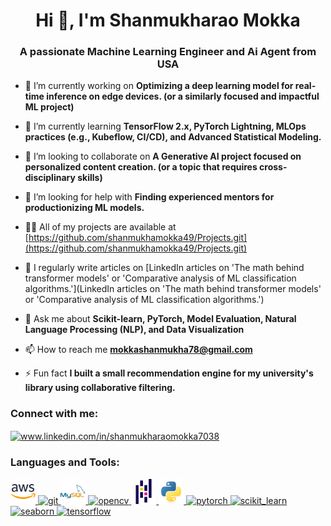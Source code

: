 <h1 align="center">Hi 👋, I'm Shanmukharao Mokka</h1>
<h3 align="center">A passionate Machine Learning Engineer and Ai Agent from USA</h3>

- 🔭 I’m currently working on **Optimizing a deep learning model for real-time inference on edge devices. (or a similarly focused and impactful ML project)**

- 🌱 I’m currently learning **TensorFlow 2.x, PyTorch Lightning, MLOps practices (e.g., Kubeflow, CI/CD), and Advanced Statistical Modeling.**

- 👯 I’m looking to collaborate on **A Generative AI project focused on personalized content creation. (or a topic that requires cross-disciplinary skills)**

- 🤝 I’m looking for help with **Finding experienced mentors for productionizing ML models.**

- 👨‍💻 All of my projects are available at [https://github.com/shanmukhamokka49/Projects.git](https://github.com/shanmukhamokka49/Projects.git)

- 📝 I regularly write articles on [LinkedIn articles on 'The math behind transformer models' or 'Comparative analysis of ML classification algorithms.'](LinkedIn articles on 'The math behind transformer models' or 'Comparative analysis of ML classification algorithms.')

- 💬 Ask me about **Scikit-learn, PyTorch, Model Evaluation, Natural Language Processing (NLP), and Data Visualization**

- 📫 How to reach me **mokkashanmukha78@gmail.com**

- ⚡ Fun fact **I built a small recommendation engine for my university's library using collaborative filtering.**

<h3 align="left">Connect with me:</h3>
<p align="left">
<a href="https://linkedin.com/in/www.linkedin.com/in/shanmukharaomokka7038" target="blank"><img align="center" src="https://raw.githubusercontent.com/rahuldkjain/github-profile-readme-generator/master/src/images/icons/Social/linked-in-alt.svg" alt="www.linkedin.com/in/shanmukharaomokka7038" height="30" width="40" /></a>
</p>

<h3 align="left">Languages and Tools:</h3>
<p align="left"> <a href="https://aws.amazon.com" target="_blank" rel="noreferrer"> <img src="https://raw.githubusercontent.com/devicons/devicon/master/icons/amazonwebservices/amazonwebservices-original-wordmark.svg" alt="aws" width="40" height="40"/> </a> <a href="https://git-scm.com/" target="_blank" rel="noreferrer"> <img src="https://www.vectorlogo.zone/logos/git-scm/git-scm-icon.svg" alt="git" width="40" height="40"/> </a> <a href="https://www.mysql.com/" target="_blank" rel="noreferrer"> <img src="https://raw.githubusercontent.com/devicons/devicon/master/icons/mysql/mysql-original-wordmark.svg" alt="mysql" width="40" height="40"/> </a> <a href="https://opencv.org/" target="_blank" rel="noreferrer"> <img src="https://www.vectorlogo.zone/logos/opencv/opencv-icon.svg" alt="opencv" width="40" height="40"/> </a> <a href="https://pandas.pydata.org/" target="_blank" rel="noreferrer"> <img src="https://raw.githubusercontent.com/devicons/devicon/2ae2a900d2f041da66e950e4d48052658d850630/icons/pandas/pandas-original.svg" alt="pandas" width="40" height="40"/> </a> <a href="https://www.python.org" target="_blank" rel="noreferrer"> <img src="https://raw.githubusercontent.com/devicons/devicon/master/icons/python/python-original.svg" alt="python" width="40" height="40"/> </a> <a href="https://pytorch.org/" target="_blank" rel="noreferrer"> <img src="https://www.vectorlogo.zone/logos/pytorch/pytorch-icon.svg" alt="pytorch" width="40" height="40"/> </a> <a href="https://scikit-learn.org/" target="_blank" rel="noreferrer"> <img src="https://upload.wikimedia.org/wikipedia/commons/0/05/Scikit_learn_logo_small.svg" alt="scikit_learn" width="40" height="40"/> </a> <a href="https://seaborn.pydata.org/" target="_blank" rel="noreferrer"> <img src="https://seaborn.pydata.org/_images/logo-mark-lightbg.svg" alt="seaborn" width="40" height="40"/> </a> <a href="https://www.tensorflow.org" target="_blank" rel="noreferrer"> <img src="https://www.vectorlogo.zone/logos/tensorflow/tensorflow-icon.svg" alt="tensorflow" width="40" height="40"/> </a> </p>
